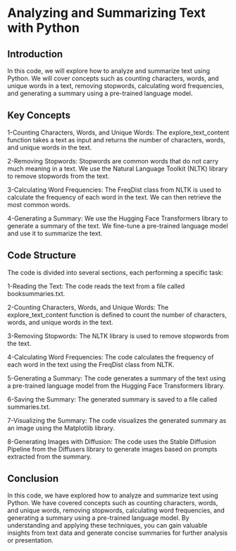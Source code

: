 # Analyzing and Summarizing Text with Python


## Introduction
In this code, we will explore how to analyze and summarize text using Python. We will cover concepts such as counting characters, words, and unique words in a text, removing stopwords, calculating word frequencies, and generating a summary using a pre-trained language model.


## Key Concepts
1-Counting Characters, Words, and Unique Words: The explore_text_content function takes a text as input and returns the number of characters, words, and unique words in the text.

2-Removing Stopwords: Stopwords are common words that do not carry much meaning in a text. We use the Natural Language Toolkit (NLTK) library to remove stopwords from the text.

3-Calculating Word Frequencies: The FreqDist class from NLTK is used to calculate the frequency of each word in the text. We can then retrieve the most common words.

4-Generating a Summary: We use the Hugging Face Transformers library to generate a summary of the text. We fine-tune a pre-trained language model and use it to summarize the text.


## Code Structure
The code is divided into several sections, each performing a specific task:

1-Reading the Text: The code reads the text from a file called booksummaries.txt.

2-Counting Characters, Words, and Unique Words: The explore_text_content function is defined to count the number of characters, words, and unique words in the text.

3-Removing Stopwords: The NLTK library is used to remove stopwords from the text.

4-Calculating Word Frequencies: The code calculates the frequency of each word in the text using the FreqDist class from NLTK.

5-Generating a Summary: The code generates a summary of the text using a pre-trained language model from the Hugging Face Transformers library.

6-Saving the Summary: The generated summary is saved to a file called summaries.txt.

7-Visualizing the Summary: The code visualizes the generated summary as an image using the Matplotlib library.

8-Generating Images with Diffusion: The code uses the Stable Diffusion Pipeline from the Diffusers library to generate images based on prompts extracted from the summary.



## Conclusion
In this code, we have explored how to analyze and summarize text using Python. We have covered concepts such as counting characters, words, and unique words, removing stopwords, calculating word frequencies, and generating a summary using a pre-trained language model. By understanding and applying these techniques, you can gain valuable insights from text data and generate concise summaries for further analysis or presentation.
